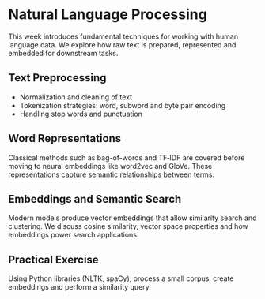 # Natural Language Processing

This week introduces fundamental techniques for working with human language data. We explore how raw text is prepared, represented and embedded for downstream tasks.

## Text Preprocessing
- Normalization and cleaning of text
- Tokenization strategies: word, subword and byte pair encoding
- Handling stop words and punctuation

## Word Representations
Classical methods such as bag-of-words and TF‑IDF are covered before moving to neural embeddings like word2vec and GloVe. These representations capture semantic relationships between terms.

## Embeddings and Semantic Search
Modern models produce vector embeddings that allow similarity search and clustering. We discuss cosine similarity, vector space properties and how embeddings power search applications.

## Practical Exercise
Using Python libraries (NLTK, spaCy), process a small corpus, create embeddings and perform a similarity query.
